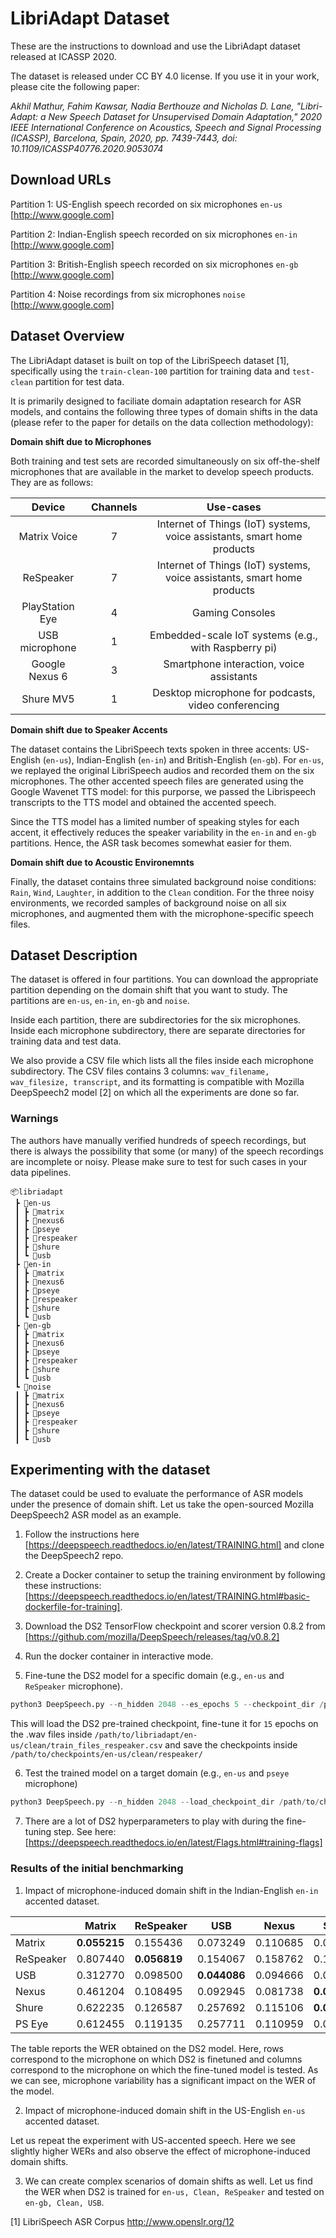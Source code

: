 # LibriAdapt Dataset

These are the instructions to download and use the LibriAdapt dataset released at ICASSP 2020. 

The dataset is released under CC BY 4.0 license. If you use it in your work, please cite the following paper:

*Akhil Mathur, Fahim Kawsar, Nadia Berthouze and Nicholas D. Lane, "Libri-Adapt: a New Speech Dataset for Unsupervised Domain Adaptation," 2020 IEEE International Conference on Acoustics, Speech and Signal Processing (ICASSP), Barcelona, Spain, 2020, pp. 7439-7443, doi: 10.1109/ICASSP40776.2020.9053074*

## Download URLs

Partition 1: US-English speech recorded on six microphones `en-us` [http://www.google.com]

Partition 2: Indian-English speech recorded on six microphones `en-in` [http://www.google.com]

Partition 3: British-English speech recorded on six microphones `en-gb` [http://www.google.com]

Partition 4: Noise recordings from six microphones `noise` [http://www.google.com]

## Dataset Overview 

The LibriAdapt dataset is built on top of the LibriSpeech dataset [1], specifically using the `train-clean-100` partition for training data and `test-clean` partition for test data. 

It is primarily designed to faciliate domain adaptation research for ASR models, and contains the following three types of domain shifts in the data (please refer to the paper for details on the data collection methodology): 

**Domain shift due to Microphones**

Both training and test sets are recorded simultaneously on six off-the-shelf microphones that are available in the market to develop speech products. They are as follows:


|      Device     | Channels |                                Use-cases                                |
|:---------------:|:--------:|:-----------------------------------------------------------------------:|
|   Matrix Voice  |     7    | Internet of Things (IoT) systems, voice assistants, smart home products |
|    ReSpeaker    |     7    | Internet of Things (IoT) systems, voice assistants, smart home products |
| PlayStation Eye |     4    |                             Gaming Consoles                             |
|  USB microphone |     1    |           Embedded-scale IoT systems (e.g., with Raspberry pi)          |
|  Google Nexus 6 |     3    |                 Smartphone interaction, voice assistants                |
|    Shure MV5    |     1    |           Desktop microphone for podcasts, video conferencing           |


**Domain shift due to Speaker Accents**

The dataset contains the LibriSpeech texts spoken in three accents: US-English (`en-us`), Indian-English (`en-in`) and British-English (`en-gb`). For `en-us`, we replayed the original LibriSpeech audios and recorded them on the six microphones. The other accented speech files are generated using the Google Wavenet TTS model: for this purporse, we passed the Librispeech transcripts to the TTS model and obtained the accented speech. 

Since the TTS model has a limited number of speaking styles for each accent, it effectively reduces the speaker variability in the `en-in` and `en-gb` partitions. Hence, the ASR task becomes somewhat easier for them. 

**Domain shift due to Acoustic Environemnts**

Finally, the dataset contains three simulated background noise conditions: `Rain`, `Wind`, `Laughter`, in addition to the `Clean` condition. For the three noisy environments, we recorded samples of background noise on all six microphones, and augmented them with the microphone-specific speech files. 

## Dataset Description 

The dataset is offered in four partitions. You can download the appropriate partition depending on the domain shift that you want to study. The partitions are `en-us`, `en-in`, `en-gb` and `noise`. 

Inside each partition, there are subdirectories for the six microphones. Inside each microphone subdirectory, there are separate directories for training data and test data. 

We also provide a CSV file which lists all the files inside each microphone subdirectory. The CSV files contains 3 columns: `wav_filename, wav_filesize, transcript`, and its formatting is compatible with Mozilla DeepSpeech2 model [2] on which all the experiments are done so far. 

### Warnings
The authors have manually verified hundreds of speech recordings, but there is always the possibility that some (or many) of the speech recordings are incomplete or noisy. Please make sure to test for such cases in your data pipelines. 

```
📦libriadapt
 ┣ 📂en-us
 ┃ ┣ 📂matrix
 ┃ ┣ 📂nexus6
 ┃ ┣ 📂pseye
 ┃ ┣ 📂respeaker
 ┃ ┣ 📂shure
 ┃ ┗ 📂usb
 ┣ 📂en-in
 ┃ ┣ 📂matrix
 ┃ ┣ 📂nexus6
 ┃ ┣ 📂pseye
 ┃ ┣ 📂respeaker
 ┃ ┣ 📂shure
 ┃ ┗ 📂usb
 ┣ 📂en-gb
 ┃ ┣ 📂matrix
 ┃ ┣ 📂nexus6
 ┃ ┣ 📂pseye
 ┃ ┣ 📂respeaker
 ┃ ┣ 📂shure
 ┃ ┗ 📂usb
 ┗ 📂noise
 ┃ ┣ 📂matrix
 ┃ ┣ 📂nexus6
 ┃ ┣ 📂pseye
 ┃ ┣ 📂respeaker
 ┃ ┣ 📂shure
 ┃ ┗ 📂usb
```

## Experimenting with the dataset

The dataset could be used to evaluate the performance of ASR models under the presence of domain shift. Let us take the open-sourced Mozilla DeepSpeech2 ASR model as an example. 

1. Follow the instructions here [https://deepspeech.readthedocs.io/en/latest/TRAINING.html] and clone the DeepSpeech2 repo.  

2. Create a Docker container to setup the training environment by following these instructions: [https://deepspeech.readthedocs.io/en/latest/TRAINING.html#basic-dockerfile-for-training]. 

3. Download the DS2 TensorFlow checkpoint and scorer version 0.8.2 from [https://github.com/mozilla/DeepSpeech/releases/tag/v0.8.2]    

4. Run the docker container in interactive mode. 

5. Fine-tune the DS2 model for a specific domain (e.g., `en-us` and `ReSpeaker` microphone). 

```python
python3 DeepSpeech.py --n_hidden 2048 --es_epochs 5 --checkpoint_dir /path/to/checkpoints/deepspeech-0.8.2-checkpoint --epochs 15 --save_checkpoint_dir /path/to/checkpoints/en-us/clean/respeaker/ --train_files /path/to/libriadapt/en-us/clean/train_files_respeaker.csv --learning_rate 0.0001 --train_batch_size 16 --scorer_path /path/to/scorer/deepspeech-0.8.2-models.scorer --load_cudnn
```

This will load the DS2 pre-trained checkpoint, fine-tune it for `15` epochs on the .wav files inside `/path/to/libriadapt/en-us/clean/train_files_respeaker.csv` and save the checkpoints inside `/path/to/checkpoints/en-us/clean/respeaker/` 

6. Test the trained model  on a target domain (e.g., `en-us` and `pseye` microphone)

```python
python3 DeepSpeech.py --n_hidden 2048 --load_checkpoint_dir /path/to/checkpoints/en-us/clean/respeaker/ --test_files //path/to/libriadapt/en-us/clean/test_files_pseye.csv --test_batch_size 16 --scorer_path /path/to/scorer/deepspeech-0.8.2-models.scorer --load_cudnn
```

7. There are a lot of DS2 hyperparameters to play with during the fine-tuning step. See here: [https://deepspeech.readthedocs.io/en/latest/Flags.html#training-flags]


### Results of the initial benchmarking

1. Impact of microphone-induced domain shift in the Indian-English `en-in` accented dataset. 

|           | Matrix   | ReSpeaker | USB      | Nexus    | Shure    | PS Eye   |
|-----------|----------|-----------|----------|----------|----------|----------|
| Matrix    | **0.055215** | 0.155436  | 0.073249 | 0.110685 | 0.069024 | 0.119291 |
| ReSpeaker | 0.807440 | **0.056819**  | 0.154067 | 0.158762 | 0.127232 | 0.144229 |
| USB       | 0.312770 | 0.098500  | **0.044086** | 0.094666 | 0.055685 | 0.096603 |
| Nexus     | 0.461204 | 0.108495  | 0.092945 | 0.081738 | **0.054355** | 0.087136 |
| Shure     | 0.622235 | 0.126587  | 0.257692 | 0.115106 | **0.040585** | 0.088368 |
| PS Eye    | 0.612455 | 0.119135  | 0.257711 | 0.110959 | 0.055802 | **0.043578** |

The table reports the WER obtained on the DS2 model. Here, rows correspond to the microphone on which DS2 is finetuned and columns correspond to the microphone on which the fine-tuned model is tested. As we can see, microphone variability has a significant impact on the WER of the model. 

2. Impact of microphone-induced domain shift in the US-English `en-us` accented dataset. 

Let us repeat the experiment with US-accented speech. Here we see slightly higher WERs and also observe the effect of microphone-induced domain shifts. 

3. We can create complex scenarios of domain shifts as well. Let us find the WER when DS2 is trained for `en-us, Clean, ReSpeaker` and tested on `en-gb, Clean, USB`. 


[1] LibriSpeech ASR Corpus http://www.openslr.org/12